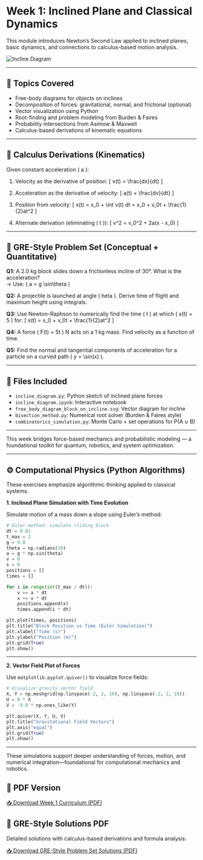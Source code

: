 
# Week 1: Inclined Plane and Classical Dynamics

This module introduces Newton’s Second Law applied to inclined planes, basic dynamics, and connections to calculus-based motion analysis.

![Incline Diagram](free_body_diagram_block_on_incline.svg)

---

## 📘 Topics Covered
- Free-body diagrams for objects on inclines
- Decomposition of forces: gravitational, normal, and frictional (optional)
- Vector visualization using Python
- Root-finding and problem modeling from Burden & Faires
- Probability intersections from Asimow & Maxwell
- Calculus-based derivations of kinematic equations

---

## 📐 Calculus Derivations (Kinematics)

Given constant acceleration \( a \):

1. Velocity as the derivative of position:
   \[
   v(t) = \frac{dx}{dt}
   \]

2. Acceleration as the derivative of velocity:
   \[
   a(t) = \frac{dv}{dt}
   \]

3. Position from velocity:
   \[
   x(t) = x_0 + \int v(t) dt = x_0 + v_0t + \frac{1}{2}at^2
   \]

4. Alternate derivation (eliminating \( t \)):
   \[
   v^2 = v_0^2 + 2a(x - x_0)
   \]

---

## 🧮 GRE-Style Problem Set (Conceptual + Quantitative)

**Q1:** A 2.0 kg block slides down a frictionless incline of 30°. What is the acceleration?  
→ Use: \( a = g \sin\theta \)

**Q2:** A projectile is launched at angle \( 	heta \). Derive time of flight and maximum height using integrals.

**Q3:** Use Newton-Raphson to numerically find the time \( t \) at which \( x(t) = 5 \) for:
   \[
   x(t) = x_0 + v_0t + \frac{1}{2}at^2
   \]

**Q4:** A force \( F(t) = 5t \) N acts on a 1 kg mass. Find velocity as a function of time.

**Q5:** Find the normal and tangential components of acceleration for a particle on a curved path \( y = \sin(x) \).

---

## 📂 Files Included

- `incline_diagram.py`: Python sketch of inclined plane forces
- `incline_diagram.ipynb`: Interactive notebook
- `free_body_diagram_block_on_incline.svg`: Vector diagram for incline
- `bisection_method.py`: Numerical root solver (Burden & Faires style)
- `combinatorics_simulation.py`: Monte Carlo + set operations for P(A ∪ B)

---

This week bridges force-based mechanics and probabilistic modeling — a foundational toolkit for quantum, robotics, and system optimization.

---

## ⚙️ Computational Physics (Python Algorithms)

These exercises emphasize algorithmic thinking applied to classical systems.

**1. Inclined Plane Simulation with Time Evolution**

Simulate motion of a mass down a slope using Euler’s method:
```python
# Euler method: simulate sliding block
dt = 0.01
t_max = 2
g = 9.8
theta = np.radians(30)
a = g * np.sin(theta)
v = 0
x = 0
positions = []
times = []

for i in range(int(t_max / dt)):
    v += a * dt
    x += v * dt
    positions.append(x)
    times.append(i * dt)

plt.plot(times, positions)
plt.title("Block Position vs Time (Euler Simulation)")
plt.xlabel("Time (s)")
plt.ylabel("Position (m)")
plt.grid(True)
plt.show()
```

---

**2. Vector Field Plot of Forces**

Use `matplotlib.pyplot.quiver()` to visualize force fields:
```python
# Visualize gravity vector field
X, Y = np.meshgrid(np.linspace(-2, 2, 10), np.linspace(-2, 2, 10))
U = 0 * X
V = -9.8 * np.ones_like(Y)

plt.quiver(X, Y, U, V)
plt.title("Gravitational Field Vectors")
plt.axis("equal")
plt.grid(True)
plt.show()
```

---

These simulations support deeper understanding of forces, motion, and numerical integration—foundational for computational mechanics and robotics.
## 📄 PDF Version

[📥 Download Week 1 Curriculum (PDF)](week1-computational-physics.pdf)

## 🧠 GRE-Style Solutions PDF

Detailed solutions with calculus-based derivations and formula analysis:

[📥 Download GRE-Style Problem Set Solutions (PDF)](week1-gre-answers.pdf)
